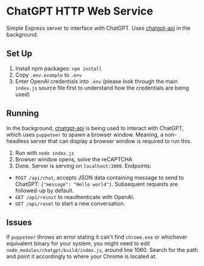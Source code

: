 # ChatGPT HTTP Web Service

Simple Express server to interface with ChatGPT. Uses [chatgpt-api](https://github.com/transitive-bullshit/chatgpt-api) in the background.

## Set Up

1. Install npm packages: `npm install`
2. Copy `.env.example` to `.env`
3. Enter OpenAI credentials into `.env` (please look through the main `index.js` source file first to understand how the credentials are being used)

## Running

In the background, [chatgpt-api](https://github.com/transitive-bullshit/chatgpt-api) is being used to interact with ChatGPT, which uses `puppeteer` to spawn a browser window. Meaning, a non-headless server that can display a browser window is required to run this.

1. Run with `node index.js`
2. Browser window opens, solve the reCAPTCHA
3. Done. Server is serving on `localhost:3000`. Endpoints:
  * `POST /api/chat`, accepts JSON data containing message to send to ChatGPT: `{"message": "Hello world"}`. Subsequent requests are followed-up by default.
  * `GET /api/reinit` to reauthenticate with OpenAI.
  * `GET /api/reset` to start a new conversation.

## Issues

If `puppeteer` throws an error stating it can't find `chrome.exe` or whichever equivalent binary for your system, you might need to edit `node_modules/chatgpt/build/index.js`, around line 1060. Search for the path and point it accordingly to where your Chrome is located at.